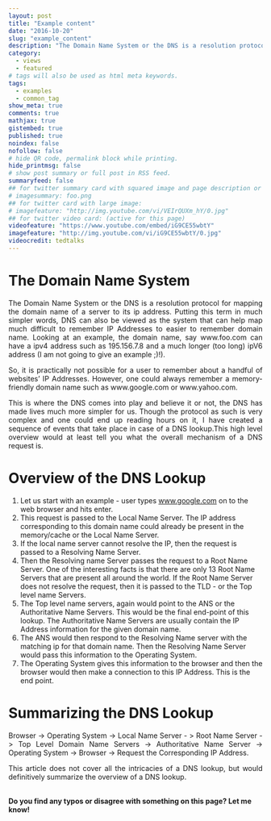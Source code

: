 ```yaml
---
layout: post
title: "Example content"
date: "2016-10-20"
slug: "example_content"
description: "The Domain Name System or the DNS is a resolution protocol for mapping the domain name of a server to its ip address. Putting this term in much simpler words, DNS can also be viewed as the system that can help map much difficult to remember IP Addresses to easier to remember domain name. Looking at an example, the domain name, say www.foo.com can have a ipv4 address such as 195.156.7.8 and a much longer (too long) ipV6 address (I am not going to give an example ;)!)."
category:
  - views
  - featured
# tags will also be used as html meta keywords.
tags:
  - examples
  - common_tag
show_meta: true
comments: true
mathjax: true
gistembed: true
published: true
noindex: false
nofollow: false
# hide QR code, permalink block while printing.
hide_printmsg: false
# show post summary or full post in RSS feed.
summaryfeed: false
## for twitter summary card with squared image and page description or page excerpt:
# imagesummary: foo.png
## for twitter card with large image:
# imagefeature: "http://img.youtube.com/vi/VEIrQUXm_hY/0.jpg"
## for twitter video card: (active for this page)
videofeature: "https://www.youtube.com/embed/iG9CE55wbtY"
imagefeature: "http://img.youtube.com/vi/iG9CE55wbtY/0.jpg"
videocredit: tedtalks
---
```

<style>
p {
  text-align: justify
}</style>

<h1>The Domain Name System</h1>

<p>The Domain Name System or the DNS is a resolution protocol for mapping the domain name of a server to its ip address. Putting this term in much simpler words, DNS can also be viewed as the system that can help map much difficult to remember IP Addresses to easier to remember domain name. Looking at an example, the domain name, say www.foo.com can have a ipv4 address such as 195.156.7.8 and a much longer (too long) ipV6 address (I am not going to give an example ;)!).</p>

<p>So, it is practically not possible for a user to remember about a handful of websites’ IP Addresses. However, one could always remember a memory-friendly domain name such as www.google.com or www.yahoo.com.</p>

<p>This is where the DNS comes into play and believe it or not, the DNS has made lives much more simpler for us. Though the protocol as such is very complex and one could end up reading hours on it, I have created a sequence of events that take place in case of a DNS lookup.This high level overview would at least tell you what the overall mechanism of a DNS request is.</p>

<h1> Overview of the DNS Lookup </h1>

1. Let us start with an example - user types www.google.com on to the web browser and hits enter.<br>
2. This request is passed to the Local Name Server.  The IP address corresponding to this domain name could already be present in the memory/cache or the Local Name Server.<br>
3. If the local name server cannot resolve the IP, then the request is passed to a Resolving Name Server.<br>
4. Then the  Resolving name Server passes the request to a Root Name Server. One of the interesting facts is that there are only 13 Root Name Servers that are present all around the world. If the Root Name Server does not resolve the request, then it is passed to the TLD - or the Top level name Servers.<br>
5. The Top level name servers, again would point to the ANS or the Authoritative Name Servers. This would be the final end-point of this lookup. The Authoritative Name Servers are usually contain the IP Address information for the given domain name.<br>
6. The ANS would then respond to the Resolving Name server with the matching ip for that domain name. Then the Resolving Name Server would pass this information to the Operating System.<br>
7. The Operating System gives this information to the browser and then the browser would then make a connection to this IP Address. This is the end point.<br>


<h1>Summarizing the DNS Lookup</h1>

Browser -> Operating System ->  Local Name Server - > Root Name Server  -> Top Level Domain Name Servers -> Authoritative Name Server -> Operating System -> Browser -> Request the Corresponding IP Address.

This article does not cover all the intricacies of a DNS lookup, but would definitively summarize the overview of a DNS lookup.

<br>
<b>Do you find any typos or disagree with something on this page? Let me know!</b>

